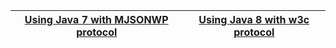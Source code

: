 | [Using Java 7 with MJSONWP protocol](./java_7/README.md) | [Using Java 8 with w3c protocol](./java_8/README.md) |
|--------------------------------------------------------- | ---------------------------------------------------- |